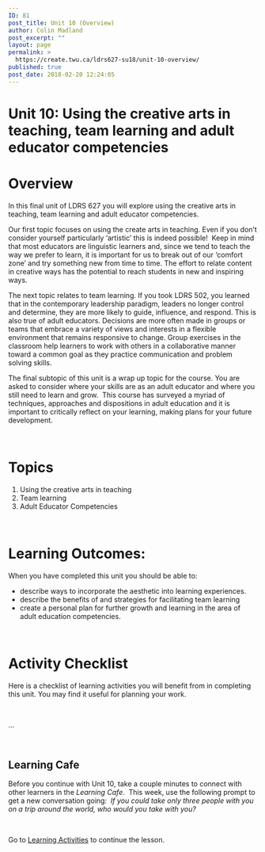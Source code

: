 ```yaml
---
ID: 81
post_title: Unit 10 (Overview)
author: Colin Madland
post_excerpt: ""
layout: page
permalink: >
  https://create.twu.ca/ldrs627-su18/unit-10-overview/
published: true
post_date: 2018-02-20 12:24:05
---
```

<h1>Unit 10: Using the creative arts in teaching, team learning and adult educator competencies</h1>

<h1>Overview</h1>

In this final unit of LDRS 627 you will explore using the creative arts in teaching, team learning and adult educator competencies.

Our first topic focuses on using the create arts in teaching. Even if you don’t consider yourself particularly ‘artistic’ this is indeed possible!  Keep in mind that most educators are linguistic learners and, since we tend to teach the way we prefer to learn, it is important for us to break out of our ‘comfort zone’ and try something new from time to time. The effort to relate content in creative ways has the potential to reach students in new and inspiring ways.

The next topic relates to team learning. If you took LDRS 502, you learned that in the contemporary leadership paradigm, leaders no longer control and determine, they are more likely to guide, influence, and respond. This is also true of adult educators. Decisions are more often made in groups or teams that embrace a variety of views and interests in a flexible environment that remains responsive to change. Group exercises in the classroom help learners to work with others in a collaborative manner toward a common goal as they practice communication and problem solving skills.

The final subtopic of this unit is a wrap up topic for the course. You are asked to consider where your skills are as an adult educator and where you still need to learn and grow.  This course has surveyed a myriad of techniques, approaches and dispositions in adult education and it is important to critically reflect on your learning, making plans for your future development.

&nbsp;

<h1>Topics</h1>

<ol>
    <li>Using the creative arts in teaching</li>
    <li>Team learning</li>
    <li>Adult Educator Competencies</li>
</ol>

<strong> </strong>

<h1>Learning Outcomes:</h1>

When you have completed this unit you should be able to:

<ul>
    <li>describe ways to incorporate the aesthetic into learning experiences.</li>
    <li>describe the benefits of and strategies for facilitating team learning</li>
    <li>create a personal plan for further growth and learning in the area of adult education competencies.</li>
</ul>

&nbsp;

<h1>Activity Checklist</h1>

Here is a checklist of learning activities you will benefit from in completing this unit. You may find it useful for planning your work.

&nbsp;

...

&nbsp;

<h2><strong>Learning Cafe </strong></h2>

Before you continue with Unit 10, take a couple minutes to connect with other learners in the <em>Learning Cafe</em>.  This week, use the following prompt to get a new conversation going<em>:  If you could take only three people with you on a trip around the world, who would you take with you?</em>

&nbsp;

Go to <a href="https://create.twu.ca/ldrs627-su18/unit-10-learning-activities/">Learning Activities</a> to continue the lesson.